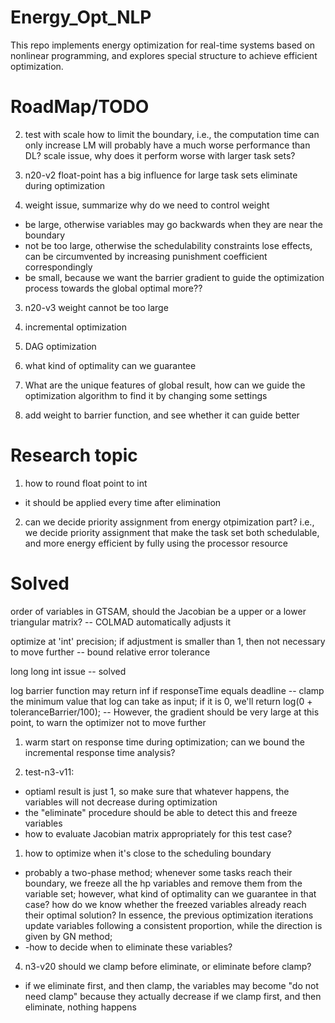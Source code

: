 # Energy_Opt_NLP
This repo implements energy optimization for real-time systems based on nonlinear programming, and explores special structure to achieve efficient optimization.

# RoadMap/TODO


2. test with scale
how to limit the boundary, i.e., the computation time can only increase
LM will probably have a much worse performance than DL?
scale issue, why does it perform worse with larger task sets?

2. n20-v2
float-point has a big influence for large task sets
eliminate during optimization
2. weight issue, summarize why do we need to control weight
- be large, otherwise variables may go backwards when they are near the boundary
- not be too large, otherwise the schedulability constraints lose effects, can be circumvented by increasing punishment coefficient correspondingly
- be small, because we want the barrier gradient to guide the optimization process towards the global optimal more??
3. n20-v3
weight cannot be too large



2. incremental optimization

3. DAG optimization
4. what kind of optimality can we guarantee

0. What are the unique features of global result, how can we guide the optimization algorithm to find it by changing some settings
0. add weight to barrier function, and see whether it can guide better


# Research topic
1. how to round float point to int
- it should be applied every time after elimination
2. can we decide priority assignment from energy otpimization part? i.e., we decide priority assignment that make the task set both schedulable, and more energy efficient by fully using the processor resource

# Solved
order of variables in GTSAM, should the Jacobian be a upper or a lower triangular matrix?
-- COLMAD automatically adjusts it

optimize at 'int' precision; if adjustment is smaller than 1, then not necessary to move further
-- bound relative error tolerance

long long int issue
-- solved

log barrier function may return inf if responseTime equals deadline
-- clamp the minimum value that log can take as input; if it is 0, we'll return log(0 + toleranceBarrier/100);
-- However, the gradient should be very large at this point, to warn the optimizer not to move further

1. warm start on response time during optimization;
can we bound the incremental response time analysis?

3. test-n3-v11: 
- optiaml result is just 1, so make sure that whatever happens, the variables will not decrease during optimization
- the "eliminate" procedure should be able to detect this and freeze variables
- how to evaluate Jacobian matrix appropriately for this test case?

1. how to optimize when it's close to the scheduling boundary
- probably a two-phase method; whenever some tasks reach their boundary, we freeze all the hp variables and remove them from the variable set; however, what kind of optimality can we guarantee in that case? how do we know whether the freezed variables already reach their optimal solution? In essence, the previous optimization iterations update variables following a consistent proportion, while the direction is given by GN method;
- -how to decide when to eliminate these variables? 

4. n3-v20
should we clamp before eliminate, or eliminate before clamp?
- if we eliminate first, and then clamp, the variables may become "do not need clamp" because they actually decrease
 if we clamp first, and then eliminate, nothing happens